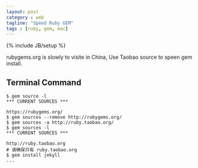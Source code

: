 ```yaml
---
layout: post
category : web
tagline: "Speed Ruby GEM"
tags : [ruby, gem, mac]
---
```

{% include JB/setup %}

rubygems.org is slowly to visite in China, Use Taobao source to speen gem install.

## Terminal Command

    $ gem source -l
    *** CURRENT SOURCES ***

    https://rubygems.org/
    $ gem sources --remove http://rubygems.org/  
    $ gem sources -a http://ruby.taobao.org/  
    $ gem sources -l  
    *** CURRENT SOURCES ***  

    http://ruby.taobao.org  
    # 请确保只有 ruby.taobao.org  
    $ gem install jekyll
    ...
